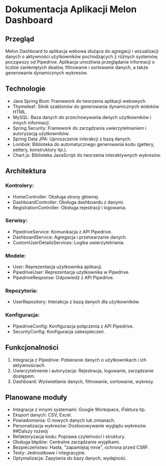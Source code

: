 # Dokumentacja Aplikacji Melon Dashboard
## Przegląd
 Melon Dashboard to aplikacja webowa służąca do agregacji i wizualizacji danych o aktywności użytkowników pochodzących z różnych systemów, począwszy od Pipedrive. Aplikacja umożliwia przeglądanie informacji o liczbie zamkniętych dealów, filtrowanie i sortowanie danych, a także generowanie dynamicznych wykresów.

## Technologie

* Java Spring Boot: Framework do tworzenia aplikacji webowych.
* Thymeleaf: Silnik szablonów do generowania dynamicznych widoków HTML.
* MySQL: Baza danych do przechowywania danych użytkowników i innych informacji.
* Spring Security: Framework do zarządzania uwierzytelnianiem i autoryzacją użytkowników.
* Spring Data JPA: Uproszczenie interakcji z bazą danych.
* Lombok: Biblioteka do automatycznego generowania kodu (gettery, settery, konstruktory itp.).
* Chart.js: Biblioteka JavaScript do tworzenia interaktywnych wykresów.

## Architektura
### Kontrolery:

* HomeController: Obsługa strony głównej.
* DashboardController: Obsługa dashboardu z danymi.
* RegistrationController: Obsługa rejestracji i logowania.

### Serwisy:
* PipedriveService: Komunikacja z API Pipedrive.
* DashboardService: Agregacja i przetwarzanie danych.
* CustomUserDetailsServices: Logika uwierzytelniania.

### Modele:
* User: Reprezentacja użytkownika aplikacji.
* PipedriveUser: Reprezentacja użytkownika w Pipedrive.
* PipedriveResponse: Odpowiedź z API Pipedrive.

### Repozytoria:
* UserRepository: Interakcja z bazą danych dla użytkowników.

### Konfiguracja:
* PipedriveConfig: Konfiguracja połączenia z API Pipedrive.
* SecurityConfig: Konfiguracja zabezpieczeń.

## Funkcjonalności
1. Integracja z Pipedrive: Pobieranie danych o użytkownikach i ich aktywnościach.
2. Uwierzytelnienie i autoryzacja: Rejestracja, logowanie, zarządzanie dostępem.
3. Dashboard: Wyświetlanie danych, filtrowanie, sortowanie, wykresy.
## Planowane moduły
* Integracja z innymi systemami: Google Workspace, iFaktura itp.
* Eksport danych: CSV, Excel.
* Powiadomienia: O nowych danych lub zmianach.
* Personalizacja wykresów: Dostosowywanie wyglądu wykresów.
##Dalszy rozwój
* Refaktoryzacja kodu: Poprawa czytelności i struktury.
* Obsługa błędów: Centralne zarządzanie wyjątkami.
* Bezpieczeństwo: Hasła, "zapamiętaj mnie", ochrona przed CSRF.
* Testy: Jednostkowe i integracyjne.
* Optymalizacja: Zapytania do bazy danych, wydajność.
